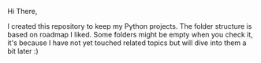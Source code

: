 Hi There,

I created this repository to keep my Python projects.
The folder structure is based on roadmap I liked.
Some folders might be empty when you check it, it's because I have not yet touched related topics but will dive into them a bit later :)
